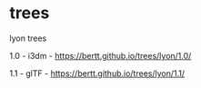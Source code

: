 # trees

lyon trees 

1.0 - i3dm - https://bertt.github.io/trees/lyon/1.0/

1.1 - glTF - https://bertt.github.io/trees/lyon/1.1/


